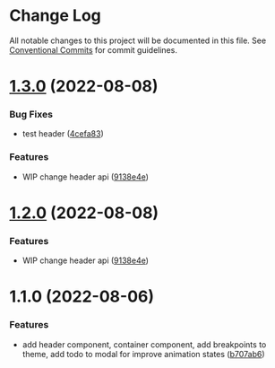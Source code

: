 # Change Log

All notable changes to this project will be documented in this file.
See [Conventional Commits](https://conventionalcommits.org) for commit guidelines.

# [1.3.0](https://github.com/SergeyBondar93/liba/compare/@cheaaa/header@1.2.0...@cheaaa/header@1.3.0) (2022-08-08)


### Bug Fixes

* test header ([4cefa83](https://github.com/SergeyBondar93/liba/commit/4cefa83144a73711abeaebcfcf65f9e6d55fc3f2))


### Features

* WIP change header api ([9138e4e](https://github.com/SergeyBondar93/liba/commit/9138e4e8f76f92adb198fd3279675a882ec0d304))





# [1.2.0](https://github.com/SergeyBondar93/liba/compare/@cheaaa/header@1.1.0...@cheaaa/header@1.2.0) (2022-08-08)


### Features

* WIP change header api ([9138e4e](https://github.com/SergeyBondar93/liba/commit/9138e4e8f76f92adb198fd3279675a882ec0d304))





# 1.1.0 (2022-08-06)


### Features

* add header component, container component, add breakpoints to theme, add todo to modal for improve animation states ([b707ab6](https://github.com/SergeyBondar93/liba/commit/b707ab6256a71928d7b1894dcc28e616117a44cb))
